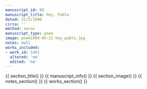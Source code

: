 ```yaml
---
manuscript_id: 80
manuscript_title: hey, Pablo
dated: 21/5/1990
circa: ''
method: xerox
manuscript_type: poem
image: poem1990-05-21-hey_pablo.jpg
notes: null
works_included:
- work_id: 1461
  altered: 'no'
  edited: 'no'
---
```


{{ section_title() }}
{{ manuscript_info() }}
{{ section_image() }}
{{ notes_section() }}
{{ works_section() }}
